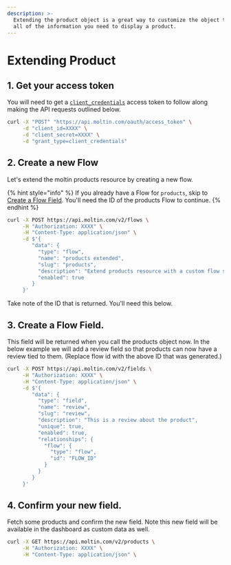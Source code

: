 ```yaml
---
description: >-
  Extending the product object is a great way to customize the object to have
  all of the information you need to display a product.
---
```


# Extending Product

## 1. Get your access token

You will need to get a [`client_credentials`](https://docs.moltin.com/basics/authentication/client-credential-token) access token to follow along making the API requests outlined below.

```bash
curl -X "POST" "https://api.moltin.com/oauth/access_token" \
     -d "client_id=XXXX" \
     -d "client_secret=XXXX" \
     -d "grant_type=client_credentials"
```

## 2. Create a new Flow

 Let's extend the moltin products resource by creating a new flow.

{% hint style="info" %}
If you already have a Flow for `products`, skip to [Create a Flow Field](short-order-id.md#2-create-a-flow-field). You'll need the ID of the products Flow to continue.
{% endhint %}

```bash
curl -X POST https://api.moltin.com/v2/flows \
     -H "Authorization: XXXX" \
     -H "Content-Type: application/json" \
     -d $'{
        "data": {
          "type": "flow",
          "name": "products extended",
          "slug": "products",
          "description": "Extend products resource with a custom flow so it can have all of the JSON you want and need.",
          "enabled": true
        }
     }'
```

Take note of the ID that is returned. You'll need this below.

## 3. Create a Flow Field.

This field will be returned when you call the products object now.  In the below example we will add a review field so that products can now have a review tied to them.  \(Replace flow id with the above ID that was generated.\)

```bash
curl -X POST https://api.moltin.com/v2/fields \
     -H "Authorization: XXXX" \
     -H "Content-Type: application/json" \
     -d $'{
        "data": {
          "type": "field",
          "name": "review",
          "slug": "review",
          "description": "This is a review about the product",
          "unique": true,
          "enabled": true,
          "relationships": {
            "flow": {
              "type": "flow",
              "id": "FLOW_ID"
            }
          }
        }
     }'
```

## 4. Confirm your new field.

Fetch some products and confirm the new field.  Note this new field will be available in the dashboard as custom data as well.

```bash
curl -X GET https://api.moltin.com/v2/products \
     -H "Authorization: XXXX" \
     -H "Content-Type: application/json" \
```







